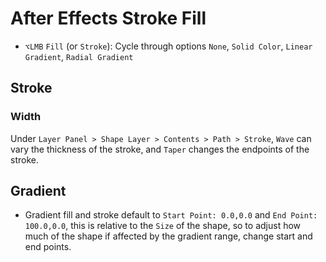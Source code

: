 # After Effects Stroke Fill

- `⌥LMB` `Fill` (or `Stroke`): Cycle through options `None`, `Solid Color`, `Linear Gradient`, `Radial Gradient`

## Stroke

### Width

Under `Layer Panel > Shape Layer > Contents > Path > Stroke`, `Wave` can vary the thickness of the stroke, and `Taper` changes the endpoints of the stroke.

## Gradient

- Gradient fill and stroke default to `Start Point: 0.0,0.0` and `End Point: 100.0,0.0`, this is relative to the `Size` of the shape, so to adjust how much of the shape if affected by the gradient range, change start and end points.